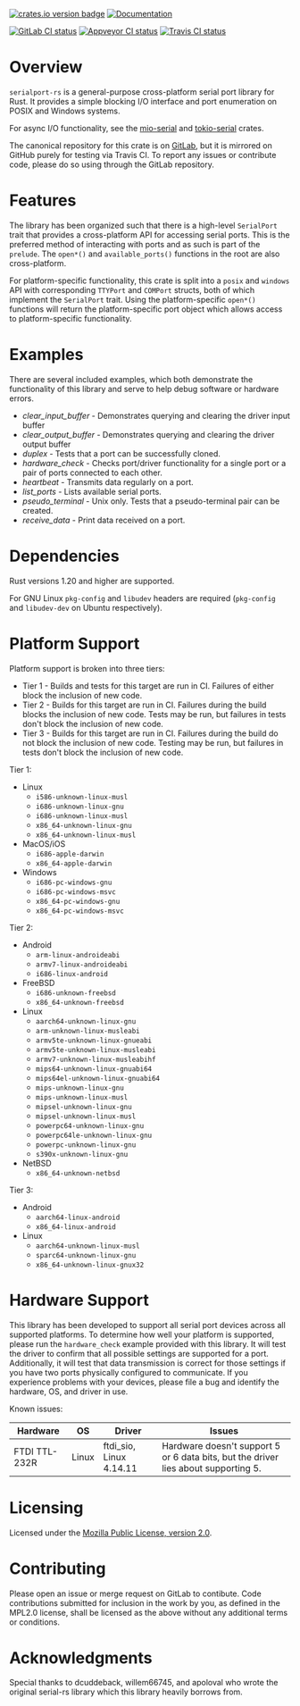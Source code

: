 [![crates.io version badge](https://img.shields.io/crates/v/serialport.svg)](https://crates.io/crates/serialport)
[![Documentation](https://docs.rs/serialport/badge.svg)](https://docs.rs/crate/serialport)


[![GitLab CI status](https://gitlab.com/susurrus/serialport-rs/badges/master/build.svg)](https://gitlab.com/susurrus/serialport-rs/pipelines)
[![Appveyor CI status](https://ci.appveyor.com/api/projects/status/gitlab/Susurrus/serialport-rs?svg=true&branch=master)](https://ci.appveyor.com/project/Susurrus/serialport-rs)
[![Travis CI status](https://travis-ci.org/Susurrus/serialport-rs.svg?branch=master)](https://travis-ci.org/Susurrus/serialport-rs)

Overview
========

`serialport-rs` is a general-purpose cross-platform serial port library for Rust. It provides a
simple blocking I/O interface and port enumeration on POSIX and Windows systems.

For async I/O functionality, see the [mio-serial](https://github.com/berkowski/mio-serial) and
[tokio-serial](https://github.com/berkowski/tokio-serial) crates.

The canonical repository for this crate is on [GitLab](https://gitlab.com/susurrus/serialport-rs),
but it is mirrored on GitHub purely for testing via Travis CI. To report any issues or contribute
code, please do so using through the GitLab repository.

Features
========

The library has been organized such that there is a high-level `SerialPort` trait that provides
a cross-platform API for accessing serial ports. This is the preferred method of interacting
with ports and as such is part of the `prelude`. The `open*()` and `available_ports()` functions
in the root are also cross-platform.

For platform-specific functionality, this crate is split into a `posix` and `windows` API with
corresponding `TTYPort` and `COMPort` structs, both of which implement the `SerialPort` trait. Using
the platform-specific `open*()` functions will return the platform-specific port object which
allows access to platform-specific functionality.

Examples
========

There are several included examples, which both demonstrate the functionality of this library and
serve to help debug software or hardware errors.

 * *clear_input_buffer* - Demonstrates querying and clearing the driver input buffer
 * *clear_output_buffer* - Demonstrates querying and clearing the driver output buffer
 * *duplex* - Tests that a port can be successfully cloned.
 * *hardware\_check* - Checks port/driver functionality for a single port or a pair of ports connected
   to each other.
 * *heartbeat* - Transmits data regularly on a port.
 * *list_ports* - Lists available serial ports.
 * *pseudo_terminal* - Unix only. Tests that a pseudo-terminal pair can be created.
 * *receive_data* - Print data received on a port.

Dependencies
============

Rust versions 1.20 and higher are supported.

For GNU Linux `pkg-config` and `libudev` headers are required (`pkg-config` and `libudev-dev` on Ubuntu respectively).

Platform Support
================

Platform support is broken into three tiers:

 * Tier 1 - Builds and tests for this target are run in CI. Failures of either block the inclusion of new code.
 * Tier 2 - Builds for this target are run in CI. Failures during the build blocks the inclusion of new code. Tests may be run, but failures in tests don't block the inclusion of new code.
 * Tier 3 - Builds for this target are run in CI. Failures during the build do not block the inclusion of new code. Testing may be run, but failures in tests don't block the inclusion of new code.


Tier 1:

 * Linux
   * `i586-unknown-linux-musl`
   * `i686-unknown-linux-gnu`
   * `i686-unknown-linux-musl`
   * `x86_64-unknown-linux-gnu`
   * `x86_64-unknown-linux-musl`
 * MacOS/iOS
   * `i686-apple-darwin`
   * `x86_64-apple-darwin`
 * Windows
   * `i686-pc-windows-gnu`
   * `i686-pc-windows-msvc`
   * `x86_64-pc-windows-gnu`
   * `x86_64-pc-windows-msvc`

Tier 2:

 * Android
   * `arm-linux-androideabi`
   * `armv7-linux-androideabi`
   * `i686-linux-android`
 * FreeBSD
   * `i686-unknown-freebsd`
   * `x86_64-unknown-freebsd`
 * Linux
   * `aarch64-unknown-linux-gnu`
   * `arm-unknown-linux-musleabi`
   * `armv5te-unknown-linux-gnueabi`
   * `armv5te-unknown-linux-musleabi`
   * `armv7-unknown-linux-musleabihf`
   * `mips64-unknown-linux-gnuabi64`
   * `mips64el-unknown-linux-gnuabi64`
   * `mips-unknown-linux-gnu`
   * `mips-unknown-linux-musl`
   * `mipsel-unknown-linux-gnu`
   * `mipsel-unknown-linux-musl`
   * `powerpc64-unknown-linux-gnu`
   * `powerpc64le-unknown-linux-gnu`
   * `powerpc-unknown-linux-gnu`
   * `s390x-unknown-linux-gnu`
 * NetBSD
   * `x86_64-unknown-netbsd`

Tier 3:

 * Android
   * `aarch64-linux-android`
   * `x86_64-linux-android`
 * Linux
   * `aarch64-unknown-linux-musl`
   * `sparc64-unknown-linux-gnu`
   * `x86_64-unknown-linux-gnux32`

Hardware Support
================

This library has been developed to support all serial port devices across all
supported platforms. To determine how well your platform is supported, please
run the `hardware_check` example provided with this library. It will test the
driver to confirm that all possible settings are supported for a port.
Additionally, it will test that data transmission is correct for those settings
if you have two ports physically configured to communicate. If you experience
problems with your devices, please file a bug and identify the hardware, OS,
and driver in use.

Known issues:

|    Hardware   |   OS  |        Driver           |                                      Issues                                        |
| ------------- | ----- | ----------------------- | ---------------------------------------------------------------------------------- |
| FTDI TTL-232R | Linux | ftdi_sio, Linux 4.14.11 | Hardware doesn't support 5 or 6 data bits, but the driver lies about supporting 5. |

Licensing
=========

Licensed under the [Mozilla Public License, version 2.0](https://www.mozilla.org/en-US/MPL/2.0/).


Contributing
============

Please open an issue or merge request on GitLab to contibute. Code contributions submitted for
inclusion in the work by you, as defined in the MPL2.0 license, shall be licensed as the above
without any additional terms or conditions.

Acknowledgments
===============

Special thanks to dcuddeback, willem66745, and apoloval who wrote the original serial-rs library
which this library heavily borrows from.

